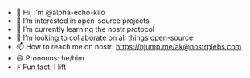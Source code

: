 - 👋 Hi, I’m @alpha-echo-kilo
- 👀 I’m interested in open-source projects
- 🌱 I’m currently learning the nostr protocol
- 💞️ I’m looking to collaborate on all things open-source
- 📫 How to reach me on nostr: https://njump.me/ak@nostrplebs.com
- 😄 Pronouns: he/him
- ⚡ Fun fact: I lift

<!---
alpha-echo-kilo/alpha-echo-kilo is a ✨ special ✨ repository because its `README.md` (this file) appears on your GitHub profile.
You can click the Preview link to take a look at your changes.
--->
